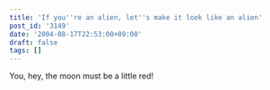 ```yaml
---
title: 'If you''re an alien, let''s make it look like an alien'
post_id: '3149'
date: '2004-08-17T22:53:00+09:00'
draft: false
tags: []
---
```


You, hey, the moon must be a little red!